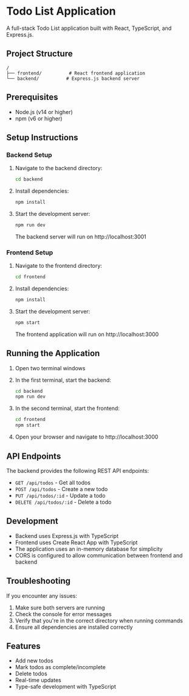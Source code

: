 # Todo List Application

A full-stack Todo List application built with React, TypeScript, and Express.js.

## Project Structure

```
/
├── frontend/          # React frontend application
└── backend/          # Express.js backend server
```

## Prerequisites

- Node.js (v14 or higher)
- npm (v6 or higher)

## Setup Instructions

### Backend Setup

1. Navigate to the backend directory:
   ```bash
   cd backend
   ```

2. Install dependencies:
   ```bash
   npm install
   ```

3. Start the development server:
   ```bash
   npm run dev
   ```
   The backend server will run on http://localhost:3001

### Frontend Setup

1. Navigate to the frontend directory:
   ```bash
   cd frontend
   ```

2. Install dependencies:
   ```bash
   npm install
   ```

3. Start the development server:
   ```bash
   npm start
   ```
   The frontend application will run on http://localhost:3000

## Running the Application

1. Open two terminal windows

2. In the first terminal, start the backend:
   ```bash
   cd backend
   npm run dev
   ```

3. In the second terminal, start the frontend:
   ```bash
   cd frontend
   npm start
   ```

4. Open your browser and navigate to http://localhost:3000

## API Endpoints

The backend provides the following REST API endpoints:

- `GET /api/todos` - Get all todos
- `POST /api/todos` - Create a new todo
- `PUT /api/todos/:id` - Update a todo
- `DELETE /api/todos/:id` - Delete a todo

## Development

- Backend uses Express.js with TypeScript
- Frontend uses Create React App with TypeScript
- The application uses an in-memory database for simplicity
- CORS is configured to allow communication between frontend and backend

## Troubleshooting

If you encounter any issues:

1. Make sure both servers are running
2. Check the console for error messages
3. Verify that you're in the correct directory when running commands
4. Ensure all dependencies are installed correctly

## Features

- Add new todos
- Mark todos as complete/incomplete
- Delete todos
- Real-time updates
- Type-safe development with TypeScript 